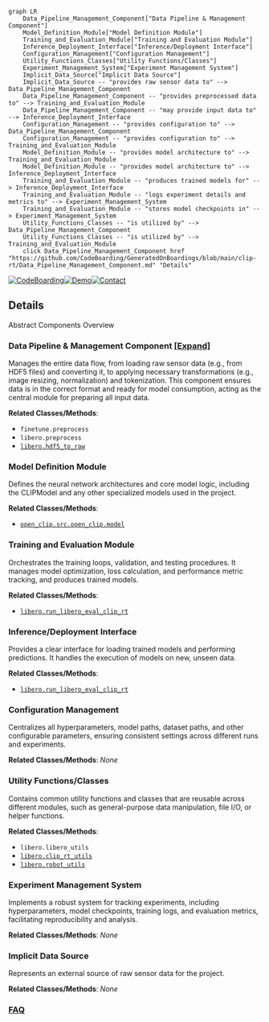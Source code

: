 ```mermaid
graph LR
    Data_Pipeline_Management_Component["Data Pipeline & Management Component"]
    Model_Definition_Module["Model Definition Module"]
    Training_and_Evaluation_Module["Training and Evaluation Module"]
    Inference_Deployment_Interface["Inference/Deployment Interface"]
    Configuration_Management["Configuration Management"]
    Utility_Functions_Classes["Utility Functions/Classes"]
    Experiment_Management_System["Experiment Management System"]
    Implicit_Data_Source["Implicit Data Source"]
    Implicit_Data_Source -- "provides raw sensor data to" --> Data_Pipeline_Management_Component
    Data_Pipeline_Management_Component -- "provides preprocessed data to" --> Training_and_Evaluation_Module
    Data_Pipeline_Management_Component -- "may provide input data to" --> Inference_Deployment_Interface
    Configuration_Management -- "provides configuration to" --> Data_Pipeline_Management_Component
    Configuration_Management -- "provides configuration to" --> Training_and_Evaluation_Module
    Model_Definition_Module -- "provides model architecture to" --> Training_and_Evaluation_Module
    Model_Definition_Module -- "provides model architecture to" --> Inference_Deployment_Interface
    Training_and_Evaluation_Module -- "produces trained models for" --> Inference_Deployment_Interface
    Training_and_Evaluation_Module -- "logs experiment details and metrics to" --> Experiment_Management_System
    Training_and_Evaluation_Module -- "stores model checkpoints in" --> Experiment_Management_System
    Utility_Functions_Classes -- "is utilized by" --> Data_Pipeline_Management_Component
    Utility_Functions_Classes -- "is utilized by" --> Training_and_Evaluation_Module
    click Data_Pipeline_Management_Component href "https://github.com/CodeBoarding/GeneratedOnBoardings/blob/main/clip-rt/Data_Pipeline_Management_Component.md" "Details"
```

[![CodeBoarding](https://img.shields.io/badge/Generated%20by-CodeBoarding-9cf?style=flat-square)](https://github.com/CodeBoarding/CodeBoarding)[![Demo](https://img.shields.io/badge/Try%20our-Demo-blue?style=flat-square)](https://www.codeboarding.org/demo)[![Contact](https://img.shields.io/badge/Contact%20us%20-%20contact@codeboarding.org-lightgrey?style=flat-square)](mailto:contact@codeboarding.org)

## Details

Abstract Components Overview

### Data Pipeline & Management Component [[Expand]](./Data_Pipeline_Management_Component.md)
Manages the entire data flow, from loading raw sensor data (e.g., from HDF5 files) and converting it, to applying necessary transformations (e.g., image resizing, normalization) and tokenization. This component ensures data is in the correct format and ready for model consumption, acting as the central module for preparing all input data.


**Related Classes/Methods**:

- `finetune.preprocess`
- `libero.preprocess`
- <a href="https://github.com/clip-rt/clip-rt/blob/main/libero/hdf5_to_raw.py" target="_blank" rel="noopener noreferrer">`libero.hdf5_to_raw`</a>


### Model Definition Module
Defines the neural network architectures and core model logic, including the CLIPModel and any other specialized models used in the project.


**Related Classes/Methods**:

- <a href="https://github.com/clip-rt/clip-rt/blob/main/open_clip/src/open_clip/model.py" target="_blank" rel="noopener noreferrer">`open_clip.src.open_clip.model`</a>


### Training and Evaluation Module
Orchestrates the training loops, validation, and testing procedures. It manages model optimization, loss calculation, and performance metric tracking, and produces trained models.


**Related Classes/Methods**:

- <a href="https://github.com/clip-rt/clip-rt/blob/main/libero/run_libero_eval_clip_rt.py" target="_blank" rel="noopener noreferrer">`libero.run_libero_eval_clip_rt`</a>


### Inference/Deployment Interface
Provides a clear interface for loading trained models and performing predictions. It handles the execution of models on new, unseen data.


**Related Classes/Methods**:

- <a href="https://github.com/clip-rt/clip-rt/blob/main/libero/run_libero_eval_clip_rt.py" target="_blank" rel="noopener noreferrer">`libero.run_libero_eval_clip_rt`</a>


### Configuration Management
Centralizes all hyperparameters, model paths, dataset paths, and other configurable parameters, ensuring consistent settings across different runs and experiments.


**Related Classes/Methods**: _None_

### Utility Functions/Classes
Contains common utility functions and classes that are reusable across different modules, such as general-purpose data manipulation, file I/O, or helper functions.


**Related Classes/Methods**:

- `libero.libero_utils`
- <a href="https://github.com/clip-rt/clip-rt/blob/main/libero/clip_rt_utils.py" target="_blank" rel="noopener noreferrer">`libero.clip_rt_utils`</a>
- <a href="https://github.com/clip-rt/clip-rt/blob/main/libero/robot_utils.py" target="_blank" rel="noopener noreferrer">`libero.robot_utils`</a>


### Experiment Management System
Implements a robust system for tracking experiments, including hyperparameters, model checkpoints, training logs, and evaluation metrics, facilitating reproducibility and analysis.


**Related Classes/Methods**: _None_

### Implicit Data Source
Represents an external source of raw sensor data for the project.


**Related Classes/Methods**: _None_



### [FAQ](https://github.com/CodeBoarding/GeneratedOnBoardings/tree/main?tab=readme-ov-file#faq)